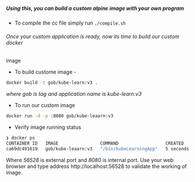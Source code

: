 ##### Using this, you can build a custom alpine image with your own program

- To compile the cc file simply run `./compile.sh`

###### Once your custom application is ready, now its time to build our custom docker
image

- To build custome image -
```bash
docker build -t gob/kube-learn:v3 .
```

*where gob is tag and application name is kube-learn:v3*

- To run our custom image
```bash
docker run -d -p :8080 gob/kube-leaarn:v3
```

- Verify image running status
```bash
❯ docker ps
CONTAINER ID   IMAGE                COMMAND                  CREATED          STATUS          PORTS                     NAMES
ca69dc491619   gob/kube-leaarn:v3   "/bin/kubeLearningApp"   5 seconds ago    Up 4 seconds    0.0.0.0:56528->8080/tcp   sad_brown
```

Where *56528* is external port and *8080* is internal port.
Use your web browser and type address http://localhost:56528 to validate the working of image.

